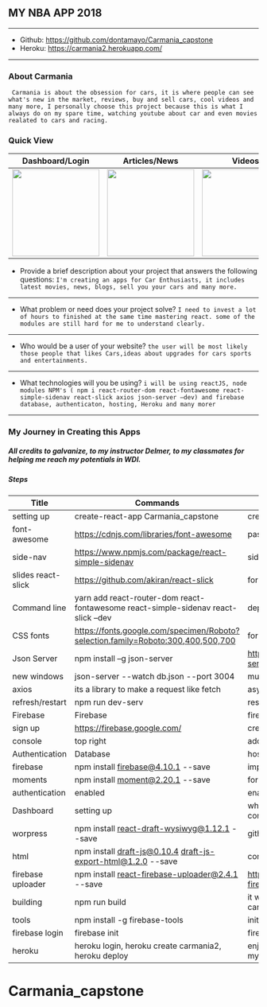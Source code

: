 ## MY NBA APP 2018
-------------------------------------------------
* Github: https://github.com/dontamayo/Carmania_capstone
* Heroku: https://carmania2.herokuapp.com/
---------------------------------------------------
### About Carmania
``` Carmania is about the obsession for cars, it is where people can see what's new in the market, reviews, buy and sell cars, cool videos and many more, I personally choose this project because this is what I always do on my spare time, watching youtube about car and even movies realated to cars and racing.```



### Quick View

| Dashboard/Login | Articles/News | Videos | Add Post | Home |
|--------------|--------|-----------------|----------|--------|
|<img src='./public/images/screenshots/a.png' width='175px' />| <img src='./public/images/screenshots/b.png' width='175px' />|<img src='./public/images/screenshots/c.png' width='175px' /> | <img src='./public/images/screenshots/e.png' width='175px' /> |<img src='./public/images/screenshots/g.png' width='175px' />|




* Provide a brief description about your project that answers the following questions:
``` I'm creating an apps for Car Enthusiasts, it includes latest movies, news, blogs, sell you your cars and many more. ```
---------------------------------------
* What problem or need does your project solve?
```I need to invest a lot of hours to finished at the same time mastering react. some of the modules are still hard for me to understand clearly. ```
--------------------------------------
* Who would be a user of your website?
```the user will be most likely those people that likes Cars,ideas about upgrades for cars sports and entertainments.```
----------------------------------------
* What technologies will you be using?
```i will be using reactJS, node modules NPM's ( npm i react-router-dom react-fontawesome react-simple-sidenav react-slick axios json-server –dev) and firebase database, authenticaton, hosting, Heroku and many morer```
-----------------------------------


### My Journey in Creating this Apps

##### All credits to galvanize, to my instructor Delmer, to my classmates for helping me reach my potentials in WDI.

##### Steps
| Title | Commands | Comments |
|-------|----------|----------|
| setting up | create-react-app Carmania_capstone | creating a new projects |
| font-awesome | https://cdnjs.com/libraries/font-awesome | paste it on index.html|
| side-nav | https://www.npmjs.com/package/react-simple-sidenav | side navigation |
| slides react-slick | https://github.com/akiran/react-slick | for slides|
| Command line| yarn add react-router-dom react-fontawesome react-simple-sidenav react-slick –dev | dependencies i used. part 1 |
| CSS fonts | https://fonts.google.com/specimen/Roboto?selection.family=Roboto:300,400,500,700 | for css |
| Json Server | npm install –g json-server | https://github.com/typicode/json-server |
| new windows | json-server --watch db.json --port 3004 | must be on the same directory |
| axios | its a library to make a request  like fetch  | async request |
| refresh/restart | npm run dev-serv | restart watching |
| Firebase | Firebase | firebase |
| sign up | https://firebase.google.com/ | create your account |
|  console | top right | add project | gives you the dashboard application // will give you authentication  |
| Authentication | Database | hosting |
| firebase | 	npm install firebase@4.10.1 --save | imported json files |
| moments | npm install moment@2.20.1 --save | for setting to  autodate |
| authentication | enabled | enables password and email |
| Dashboard | setting up | where user can add/post articles, comments and so on |
| worpress | npm install react-draft-wysiwyg@1.12.1 --save | github.com/jpuri/react-draft-wysiwyg|
| html | npm install draft-js@0.10.4 draft-js-export-html@1.2.0 --save | convert to html file for articles|
| firebase uploader |	npm install react-firebase-uploader@2.4.1 --save | 	https://www.npmjs.com/package/react-firebase-file-uploader |
| building | npm run build | it will create a bundle for production that can rn though firebase or even heroku |
| tools |	npm install -g firebase-tools | initialization |
| firebase login | 	firebase init | 	firebase deploy |
| heroku | heroku login, heroku create carmania2, heroku deploy | enjoy and dont forget to sign in and try my app! |

# Carmania_capstone
